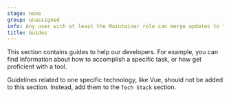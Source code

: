 ```yaml
---
stage: none
group: unassigned
info: Any user with at least the Maintainer role can merge updates to this content. For details, see https://docs.gitlab.com/development/development_processes/#development-guidelines-review.
title: Guides
---
```


This section contains guides to help our developers.
For example, you can find information about how to accomplish a specific task,
or how get proficient with a tool.

Guidelines related to one specific technology, like Vue, should not be added to this section. Instead, add them to the `Tech Stack` section.
